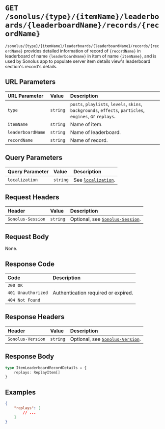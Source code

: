 # `GET /sonolus/{type}/{itemName}/leaderboards/{leaderboardName}/records/{recordName}`

`/sonolus/{type}/{itemName}/leaderboards/{leaderboardName}/records/{recordName}` provides detailed information of record of `{recordName}` in leaderboard of name `{leaderboardName}` in item of name `{itemName}`, and is used by Sonolus app to populate server item details view's leaderboard section's record's details.

## URL Parameters

| URL Parameter     | Value    | Description                                                                                              |
| :---------------- | :------- | :------------------------------------------------------------------------------------------------------- |
| `type`            | `string` | `posts`, `playlists`, `levels`, `skins`, `backgrounds`, `effects`, `particles`, `engines`, or `replays`. |
| `itemName`        | `string` | Name of item.                                                                                            |
| `leaderboardName` | `string` | Name of leaderboard.                                                                                     |
| `recordName`      | `string` | Name of record.                                                                                          |

## Query Parameters

| Query Parameter | Value    | Description                                                |
| :-------------- | :------- | :--------------------------------------------------------- |
| `localization`  | `string` | See [`localization`](../query-parameters/localization.md). |

## Request Headers

| Header            | Value    | Description                                                       |
| :---------------- | :------- | :---------------------------------------------------------------- |
| `Sonolus-Session` | `string` | Optional, see [`Sonolus-Session`](../headers/sonolus-session.md). |

## Request Body

None.

## Response Code

| Code               | Description                         |
| :----------------- | :---------------------------------- |
| `200 OK`           |                                     |
| `401 Unauthorized` | Authentication required or expired. |
| `404 Not Found`    |                                     |

## Response Headers

| Header            | Value    | Description                                                       |
| :---------------- | :------- | :---------------------------------------------------------------- |
| `Sonolus-Version` | `string` | Optional, see [`Sonolus-Version`](../headers/sonolus-version.md). |

## Response Body

```ts
type ItemLeaderboardRecordDetails = {
    replays: ReplayItem[]
}
```

## Examples

```json
{
    "replays": [
        // ...
    ]
}
```
